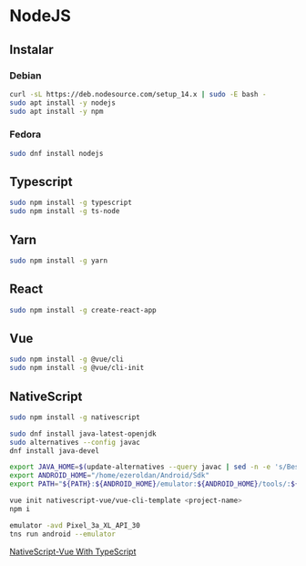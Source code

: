 # NodeJS

## Instalar

### Debian
```bash
curl -sL https://deb.nodesource.com/setup_14.x | sudo -E bash -
sudo apt install -y nodejs
sudo apt install -y npm
```

### Fedora
```bash
sudo dnf install nodejs
```

## Typescript
```bash
sudo npm install -g typescript
sudo npm install -g ts-node
```

## Yarn
```bash
sudo npm install -g yarn
```

## React
```bash
sudo npm install -g create-react-app
```

## Vue
```bash
sudo npm install -g @vue/cli
sudo npm install -g @vue/cli-init
```

## NativeScript

```bash
sudo npm install -g nativescript
```

```bash
sudo dnf install java-latest-openjdk
sudo alternatives --config javac
dnf install java-devel
```

```bash
export JAVA_HOME=$(update-alternatives --query javac | sed -n -e 's/Best: *\(.*\)\/bin\/javac/\1/p')
export ANDROID_HOME="/home/ezeroldan/Android/Sdk"
export PATH="${PATH}:${ANDROID_HOME}/emulator:${ANDROID_HOME}/tools/:${ANDROID_HOME}/platform-tools/"
```

```bash
vue init nativescript-vue/vue-cli-template <project-name>
npm i

emulator -avd Pixel_3a_XL_API_30 
tns run android --emulator 

```

[NativeScript-Vue With TypeScript](https://nativescript.org/blog/nativescript-vue-with-class-components/)
